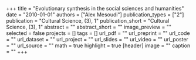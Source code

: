+++
title = "Evolutionary synthesis in the social sciences and humanities"
date = "2010-01-01"
authors = ["Alex Mesoudi"]
publication_types = ["2"]
publication = "Cultural Science, (3), 1"
publication_short = "Cultural Science, (3), 1"
abstract = ""
abstract_short = ""
image_preview = ""
selected = false
projects = []
tags = []
url_pdf = ""
url_preprint = ""
url_code = ""
url_dataset = ""
url_project = ""
url_slides = ""
url_video = ""
url_poster = ""
url_source = ""
math = true
highlight = true
[header]
image = ""
caption = ""
+++
